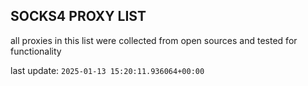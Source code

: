 ## SOCKS4 PROXY LIST

all proxies in this list were collected from open sources and tested for functionality

last update: `2025-01-13 15:20:11.936064+00:00`